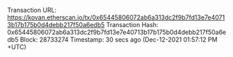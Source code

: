 Transaction URL: https://kovan.etherscan.io/tx/0x65445806072ab6a313dc2f9b7fd13e7e40713b17b175b0d4debb217f50a6edb5
Transaction Hash: 0x65445806072ab6a313dc2f9b7fd13e7e40713b17b175b0d4debb217f50a6edb5
Block: 28733274 
Timestamp: 30 secs ago (Dec-12-2021 01:57:12 PM +UTC)
